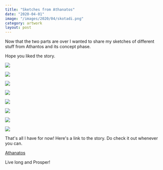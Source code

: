 ```yaml
---
title: "Sketches from Athanatos"
date: "2020-04-01"
image: "/images/2020/04/skotadi.png"
category: artwork
layout: post
---
```

Now that the two parts are over I wanted to share my sketches of different stuff from Athantos and its concept phase.

Hope you liked the story.

<p align="center">

<span class="image fit"><img src="/images/2020/04/skotadi.png"></span>

<span class="image fit"><img src="/images/2020/04/concept-page-1.png"></span>

<span class="image fit"><img src="/images/2020/04/concept-page-2.png"></span>

<span class="image fit"><img src="/images/2020/04/concept-page-3.png"></span>

<span class="image fit"><img src="/images/2020/04/drone.png"></span>

<span class="image fit"><img src="/images/2020/04/og-cover.png"></span>

<span class="image fit"><img src="/images/2020/04/ryan.png"></span>

<span class="image fit"><img src="/images/2020/04/zack.png"></span>

</p>

That's all I have for now!
Here's a link to the story. Do check it out whenever you can.

[Athanatos](https://www.wattpad.com/845332381-athanatos-recap?utm_source=web&utm_medium=twitter&utm_content=share_reading&wp_uname=Aryanaut&wp_originator=uVId88Z0rA3W5SI8cVPONm14d%2FkPzUCGgBYCTkYpSot8ICKulxANbl%2B5vez%2FRTsUFb4pgh6y42omlIxrlWf0Qw0XIKyN9idb9NA2HnXrBBOsjqCUCR3K9%2F6tSBEh7ccc )

Live long and Prosper!